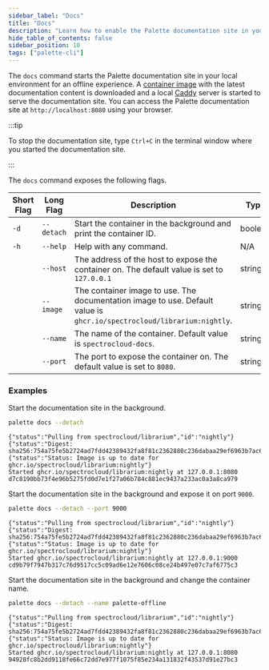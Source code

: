 ```yaml
---
sidebar_label: "Docs"
title: "Docs"
description: "Learn how to enable the Palette documentation site in your local environment for an offline experience."
hide_table_of_contents: false
sidebar_position: 10
tags: ["palette-cli"]
---
```


The `docs` command starts the Palette documentation site in your local environment for an offline experience. A [container image](https://github.com/spectrocloud/librarium/pkgs/container/librarium) with the latest documentation content is downloaded and a local [Caddy](https://caddyserver.com/) server is started to serve the documentation site. You can access the Palette documentation site at `http://localhost:8080` using your browser.

:::tip

To stop the documentation site, type `Ctrl+C` in the terminal window where you started the documentation site.

:::


The `docs` command exposes the following flags.

| Short Flag | Long Flag              | Description                                                              | Type    |
|------------|------------------------|--------------------------------------------------------------------------|---------|
| `-d`       | `--detach`             |  Start the container in the background and print the container ID.       | boolean  |
| `-h`       | `--help`               |  Help with any command.                                                  | N/A     |
|       | `--host`              |  The address of the host to expose the container on. The default value is set to `127.0.0.1`                                           | string  |
|  | `--image` | The container image to use. The documentation image to use. Default value is `ghcr.io/spectrocloud/librarium:nightly`. | string |
| | `--name` | The name of the container. Default value is `spectrocloud-docs`. | string |
|        | `--port`               |  The port to expose the container on. The default value is set to `8080`. | string  |


### Examples

Start the documentation site in the background.

```bash
palette docs --detach
```

```shell hideClipboard
{"status":"Pulling from spectrocloud/librarium","id":"nightly"}
{"status":"Digest: sha256:754a75fe5b2724ad7fdd42389432fa8f81c2362880c236dabaa29ef6963b7ac6"}
{"status":"Status: Image is up to date for ghcr.io/spectrocloud/librarium:nightly"}
Started ghcr.io/spectrocloud/librarium:nightly at 127.0.0.1:8080
d7c8190bb73f4e96b5275fd0d7e1f27a06b784c881ec9437a233ac0a3a8ca979
```

Start the documentation site in the background and expose it on port `9000`.

```bash
palette docs --detach --port 9000
```

```shell {4} hideClipboard
{"status":"Pulling from spectrocloud/librarium","id":"nightly"}
{"status":"Digest: sha256:754a75fe5b2724ad7fdd42389432fa8f81c2362880c236dabaa29ef6963b7ac6"}
{"status":"Status: Image is up to date for ghcr.io/spectrocloud/librarium:nightly"}
Started ghcr.io/spectrocloud/librarium:nightly at 127.0.0.1:9000
cd9b79f7947b317c76d9517cc5c09ad6e12e7606c08ce24b497e07c7af6775c3
```

Start the documentation site in the background and change the container name.

```bash
palette docs --detach --name palette-offline
```

```shell hideClipboard
{"status":"Pulling from spectrocloud/librarium","id":"nightly"}
{"status":"Digest: sha256:754a75fe5b2724ad7fdd42389432fa8f81c2362880c236dabaa29ef6963b7ac6"}
{"status":"Status: Image is up to date for ghcr.io/spectrocloud/librarium:nightly"}
Started ghcr.io/spectrocloud/librarium:nightly at 127.0.0.1:8080
94928fc8b2dd9118fe66c72dd7e977f1075f85e234a131832f43537d91e27bc3
```
